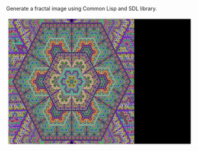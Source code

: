 Generate a fractal image using Common Lisp and SDL library.

![Screenshot](/screenshot.png?raw=true "Screenshot")
